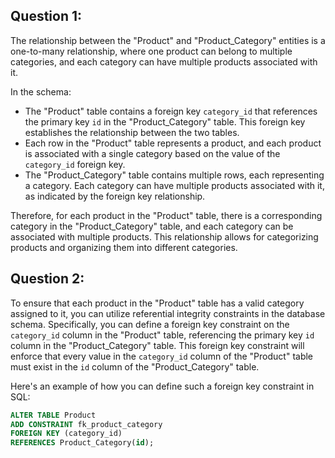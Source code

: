 ## Question 1:

The relationship between the "Product" and "Product_Category" entities is a one-to-many relationship, where one product can belong to multiple categories, and each category can have multiple products associated with it.

In the schema:
- The "Product" table contains a foreign key `category_id` that references the primary key `id` in the "Product_Category" table. This foreign key establishes the relationship between the two tables.
- Each row in the "Product" table represents a product, and each product is associated with a single category based on the value of the `category_id` foreign key.
- The "Product_Category" table contains multiple rows, each representing a category. Each category can have multiple products associated with it, as indicated by the foreign key relationship.

Therefore, for each product in the "Product" table, there is a corresponding category in the "Product_Category" table, and each category can be associated with multiple products. This relationship allows for categorizing products and organizing them into different categories.


## Question 2:

To ensure that each product in the "Product" table has a valid category assigned to it, you can utilize referential integrity constraints in the database schema. Specifically, you can define a foreign key constraint on the `category_id` column in the "Product" table, referencing the primary key `id` column in the "Product_Category" table. This foreign key constraint will enforce that every value in the `category_id` column of the "Product" table must exist in the `id` column of the "Product_Category" table.

Here's an example of how you can define such a foreign key constraint in SQL:

```sql
ALTER TABLE Product
ADD CONSTRAINT fk_product_category
FOREIGN KEY (category_id)
REFERENCES Product_Category(id);
